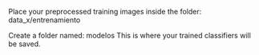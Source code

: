 Place your preprocessed training images inside the folder:
data_x/entrenamiento

Create a folder named:
modelos
This is where your trained classifiers will be saved.


